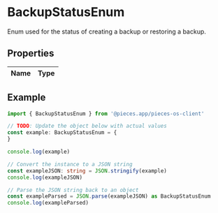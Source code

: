 
# BackupStatusEnum

Enum used for the status of creating a backup or restoring a backup.

## Properties

Name | Type
------------ | -------------

## Example

```typescript
import { BackupStatusEnum } from '@pieces.app/pieces-os-client'

// TODO: Update the object below with actual values
const example: BackupStatusEnum = {
}

console.log(example)

// Convert the instance to a JSON string
const exampleJSON: string = JSON.stringify(example)
console.log(exampleJSON)

// Parse the JSON string back to an object
const exampleParsed = JSON.parse(exampleJSON) as BackupStatusEnum
console.log(exampleParsed)
```


